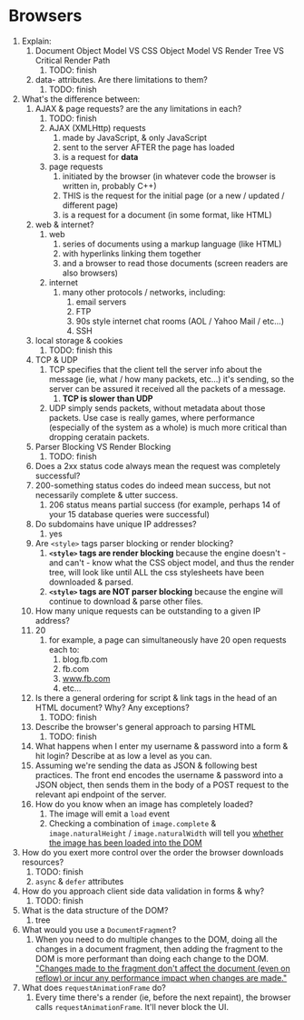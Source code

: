 # Browsers

1. Explain:
   1. Document Object Model VS CSS Object Model VS Render Tree VS Critical Render Path
      1. TODO: finish
   3. data- attributes. Are there limitations to them?
      1. TODO: finish
2. What's the difference between:
   1. AJAX & page requests? are the any limitations in each?
      1. TODO: finish
      2. AJAX (XMLHttp) requests
         1. made by JavaScript, & only JavaScript
         2. sent to the server AFTER the page has loaded
         3. is a request for **data**
      3. page requests
         1. initiated by the browser (in whatever code the browser is written in, probably C++)
         2. THIS is the request for the initial page (or a new / updated / different page)
         3. is a request for a document (in some format, like HTML)
   2. web & internet?
      1. web
         1. series of documents using a markup language (like HTML)
         2. with hyperlinks linking them together
         3. and a browser to read those documents (screen readers are also browsers)
      2. internet
         1. many other protocols / networks, including:
            1. email servers
            2. FTP
            3. 90s style internet chat rooms (AOL / Yahoo Mail / etc...)
            4. SSH
   3. local storage & cookies
      1. TODO: finish this
   4. TCP & UDP
      1. TCP specifies that the client tell the server info about the message (ie, what / how many packets, etc...) it's sending, so the server can be assured it received all the packets of a message.
         1. **TCP is slower than UDP**
      2. UDP simply sends packets, without metadata about those packets. Use case is really games, where performance (especially of the system as a whole) is much more critical than dropping ceratain packets.
   5. Parser Blocking VS Render Blocking
      1. TODO: finish
   6. Does a 2xx status code always mean the request was completely successful?
   7. 200-something status codes do indeed mean success, but not necessarily complete & utter success.
      1. 206 status means partial success (for example, perhaps 14 of your 15 database queries were successful)
   8. Do subdomains have unique IP addresses?
      1. yes
   9. Are `<style>` tags parser blocking or render blocking?
      1. **`<style>` tags are render blocking** because the engine doesn't - and can't - know what the CSS object model, and thus the render tree, will look like until ALL the css stylesheets have been downloaded & parsed.
      2. **`<style>` tags are NOT parser blocking** because the engine will continue to download & parse other files.
   10. How many unique requests can be outstanding to a given IP address?
   11. 20
       1. for example, a page can simultaneously have 20 open requests each to:
          1. blog.fb.com
          2. fb.com
          3. www.fb.com
          4. etc...
   12. Is there a general ordering for script & link tags in the head of an HTML document? Why? Any exceptions?
       1. TODO: finish
   13. Describe the browser's general approach to parsing HTML
       1. TODO: finish
   14. What happens when I enter my username & password into a form & hit login? Describe at as low a level as you can.
   15. Assuming we're sending the data as JSON & following best practices. The front end encodes the username & password into a JSON object, then sends them in the body of a POST request to the relevant api endpoint of the server.
   16. How do you know when an image has completely loaded?
       1. The image will emit a `load` event
       2. Checking a combination of `image.complete` & `image.naturalHeight` / `image.naturalWidth` will tell you [whether the image has been loaded into the DOM](https://html.spec.whatwg.org/multipage/embedded-content.html#dom-img-complete)
3. How do you exert more control over the order the browser downloads resources?
   1. TODO: finish
   2. `async` & `defer` attributes
4. How do you approach client side data validation in forms & why?
   1. TODO: finish
5. What is the data structure of the DOM?
   1. tree
6. What would you use a `DocumentFragment`?
   1. When you need to do multiple changes to the DOM, doing all the changes in a document fragment, then adding the fragment to the DOM is more performant than doing each change to the DOM. ["Changes made to the fragment don't affect the document (even on reflow) or incur any performance impact when changes are made."](https://developer.mozilla.org/en-US/docs/Web/API/DocumentFragment)
7. What does `requestAnimationFrame` do?
   1. Every time there's a render (ie, before the next repaint), the browser calls `requestAnimationFrame`. It'll never block the UI.